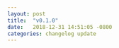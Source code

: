 ```yaml
---
layout: post
title:  "v0.1.0"
date:   2018-12-31 14:51:05 -0800
categories: changelog update
---
```

